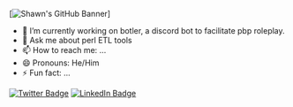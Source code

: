 [![Shawn's GitHub Banner](./assets/GiyHubHeader.jpeg)]

- 🔭 I’m currently working on botler, a discord bot to facilitate pbp roleplay.
- 💬 Ask me about perl ETL tools
- 📫 How to reach me: ...
- 😄 Pronouns: He/Him
- ⚡ Fun fact: ...

[![Twitter Badge](https://img.shields.io/badge/Twitter-Profile-informational?style=flat&logo=twitter&logoColor=white&color=1CA2F1)](https://twitter.com/SparkeyG)
[![LinkedIn Badge](https://img.shields.io/badge/LinkedIn-Profile-informational?style=flat&logo=linkedin&logoColor=white&color=0D76A8)](https://www.linkedin.com/in/www.linkedin.com/in/shawnccarroll/)
